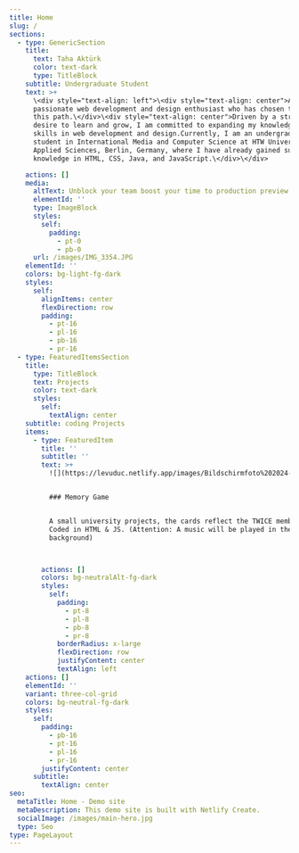 ```yaml
---
title: Home
slug: /
sections:
  - type: GenericSection
    title:
      text: Taha Aktürk
      color: text-dark
      type: TitleBlock
    subtitle: Undergraduate Student
    text: >+
      \<div style="text-align: left">\<div style="text-align: center">A
      passionate web development and design enthusiast who has chosen to pursue
      this path.\</div>\<div style="text-align: center">Driven by a strong
      desire to learn and grow, I am committed to expanding my knowledge and
      skills in web development and design.Currently, I am an undergraduate
      student in International Media and Computer Science at HTW University of
      Applied Sciences, Berlin, Germany, where I have already gained substantial
      knowledge in HTML, CSS, Java, and JavaScript.\</div>\</div>

    actions: []
    media:
      altText: Unblock your team boost your time to production preview
      elementId: ''
      type: ImageBlock
      styles:
        self:
          padding:
            - pt-0
            - pb-0
      url: /images/IMG_3354.JPG
    elementId: ''
    colors: bg-light-fg-dark
    styles:
      self:
        alignItems: center
        flexDirection: row
        padding:
          - pt-16
          - pl-16
          - pb-16
          - pr-16
  - type: FeaturedItemsSection
    title:
      type: TitleBlock
      text: Projects
      color: text-dark
      styles:
        self:
          textAlign: center
    subtitle: coding Projects
    items:
      - type: FeaturedItem
        title: ''
        subtitle: ''
        text: >+
          ![](https://levuduc.netlify.app/images/Bildschirmfoto%202024-06-14%20um%2012.57.40.png)


          ### Memory Game


          A small university projects, the cards reflect the TWICE members.
          Coded in HTML & JS. (Attention: A music will be played in the
          background)



        actions: []
        colors: bg-neutralAlt-fg-dark
        styles:
          self:
            padding:
              - pt-8
              - pl-8
              - pb-8
              - pr-8
            borderRadius: x-large
            flexDirection: row
            justifyContent: center
            textAlign: left
    actions: []
    elementId: ''
    variant: three-col-grid
    colors: bg-neutral-fg-dark
    styles:
      self:
        padding:
          - pb-16
          - pt-16
          - pl-16
          - pr-16
        justifyContent: center
      subtitle:
        textAlign: center
seo:
  metaTitle: Home - Demo site
  metaDescription: This demo site is built with Netlify Create.
  socialImage: /images/main-hero.jpg
  type: Seo
type: PageLayout
---
```

